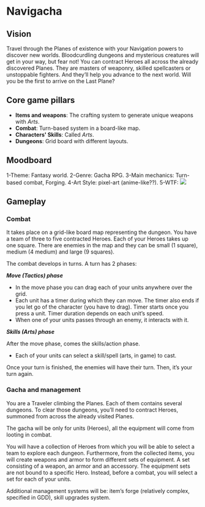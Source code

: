 # Navigacha
## Vision

Travel through the Planes of existence with your Navigation powers to discover new worlds. Bloodcurdling dungeons and mysterious creatures will get in your way, but fear not! You can contract Heroes all across the already discovered Planes. They are masters of weaponry, skilled spellcasters or unstoppable fighters. And they’ll help you advance to the next world. Will you be the first to arrive on the Last Plane?


## Core game pillars
* **Items and weapons**: The crafting system to generate unique weapons with *Arts*.
* **Combat**: Turn-based system in a board-like map.
* **Characters' Skills**: Called *Arts*.
* **Dungeons**: Grid board with different layouts.

## Moodboard
1-Theme: Fantasy world. 2-Genre: Gacha RPG. 3-Main mechanics: Turn-based combat, Forging. 4-Art Style: pixel-art (anime-like??). 5-WTF: 
![](https://lh3.googleusercontent.com/ptVVsSx-Rbzfzv6q8iHl_dUVk2Kkwag8nLhcSMlXZRiGBXsXrUHzlQ0yg8wMpz_UGaXp3jze5PuzyIxRYXnVJYlBmzHD6PLQdRYc4yvbNJ-ZtEjxDty7D1GOE3ZLMQT9fSzfm06G2SsjPaqBBHXqLZqZ2OtbS_J82vDJ1W4uOGtdc9ZdMaawwTYf6mAvEZgl5UyhC5P5G8KsQptDH1fYPdDHZY8z6gkSbVJl5SzzzAMr85nOCeen-3L8YUfjBVe7x_Gv4Ujn1tsWI1GW8PFnjKexMnpuMG9_lV9VnvULxf2bhAKV0HtWe9rbjvOrLdvAmqUnICT_jfLAGlm15s5AIY4y_RskoUSKPi_kLc7lDFsMI29KheP_sra3E1PjyWmyffjFe2kO2NvgaXPBObU1-HC4akZ1jNyGqCLOnvpCjpw2w3c2AYq3AzlAXLt6IQ0ofG3usoMv-qd_xUXPuRoQJGcrZ3-WQQlJCd6XA0lLI2u9UI-p0nmOb06YRhIqu7SqyQ8YtAMD-aUUTi62Pd_yKSAPo8e44pWB70y__HvbYNe1PfZTDyBE4R0TeLmfHUVSwVXMfeFO1rWnlJ7AhSdSBtCG3MFv2llD3I7tg1-kqtVRt65M-BNF5GNUhARx2A6tltKJ0DcoG3RsvulEMpumEkbw-QvpVCXFuPnEC5VwYOm9jZud9srnDR5U1Kdo8Q4RCgqiGraETyQiP-p7qQMvA4hEYzbU87LrBSx4iWgcGPfDzpZZaMdJOr2LSxonCMzH3pP_CkGLbF_DSY-6AMcX0bN9CbyBjemDJmZKOxBoicAGcUwKmHEIYZVOnFrt6DxfzcqZdoT4fgIOAQViqHo8bCw0kXUfg42ZunkuXZva3m-0HcIO_v7MZKp8mNTTmXxTp2yJtraK5lLJBmI_8-L99lpJpRevIJxrczTOkkJj=w950-h683-no?authuser=0)

## Gameplay
### Combat
It takes place on a grid-like board map representing the dungeon. You have a team of three to five contracted Heroes. Each of your Heroes takes up one square. There are enemies in the map and they can be small (1 square), medium (4 medium) and large (9 squares). 

The combat develops in turns. A turn has 2 phases:

_**Move (Tactics) phase**_
* In the move phase you can drag each of your units anywhere over the grid. 
* Each unit has a timer during which they can move. The timer also ends if you let go of the character (you have to drag).  Timer starts once you press a unit. Timer duration depends on each unit’s speed. 
* When one of your units passes through an enemy, it interacts with it.

_**Skills (Arts) phase**_

After the move phase, comes the skills/action phase. 
* Each of your units can select a skill/spell (arts, in game) to cast.

Once your turn is finished, the enemies will have their turn. Then, it’s your turn again.

### Gacha and management
You are a Traveler climbing the Planes. Each of them contains several dungeons. To clear those dungeons, you’ll need to contract Heroes, summoned from across the already visited Planes.

The gacha will be only for units (Heroes), all the equipment will come from looting in combat.

You will have a collection of Heroes from which you will be able to select a team to explore each dungeon. Furthermore, from the collected items, you will create weapons and armor to form different sets of equipment. A set consisting of a weapon, an armor and an accessory. The equipment sets are not bound to a specific Hero. Instead, before a combat, you will select a set for each of your units.

Additional management systems will be: item’s forge (relatively complex, specified in GDD), skill upgrades system.


